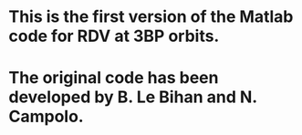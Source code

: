 # This is the first version of the Matlab code for RDV at 3BP orbits.
# The original code has been developed by B. Le Bihan and N. Campolo.
